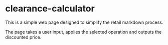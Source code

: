 # clearance-calculator

This is a simple web page designed to simplify the retail markdown process.

The page takes a user input, applies the selected operation and outputs the discounted price.
